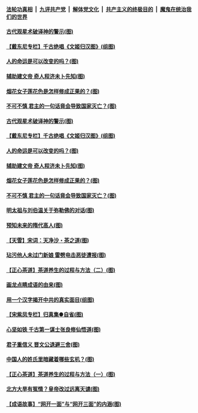 

####  [法轮功真相](../../../../basic/blob/master/README.md?t=06201902) &nbsp;|&nbsp; [九评共产党](../../../../9ping.md/blob/master/README.md?t=06201902) &nbsp;|&nbsp; [解体党文化](../../../../jtdwh.md/blob/master/README.md?t=06201902)  &nbsp;|&nbsp; [共产主义的终极目的](../../../../gczydzjmd.md/blob/master/README.md?t=06201902) &nbsp;|&nbsp; [魔鬼在统治我们的世界](../../../../mgztzwmdsj.md/blob/master/README.md?t=06201902) 

#### [古代观星术破译神的警示(图)](../pages/p7/936938.md?t=06201902) 

#### [【戴东尼专栏】千古绝唱《文姬归汉图》(组图)](../pages/p7/933598.md?t=06201902) 

#### [人的命运是可以改变的吗？(图)](../pages/p7/936633.md?t=06201902) 

#### [辅助建文帝 奇人程济未卜先知(图)](../pages/p7/936751.md?t=06201902) 

#### [烟花女子莲花色是怎样修成正果的？(图)](../pages/p7/936627.md?t=06201902) 

#### [不可不慎 君主的一句话竟会导致国家灭亡？(图)](../pages/p7/936921.md?t=06201902) 

#### [古代观星术破译神的警示(图)](../pages/p7/936938.md?t=06201902) 

#### [【戴东尼专栏】千古绝唱《文姬归汉图》(组图)](../pages/p7/933598.md?t=06201902) 

#### [人的命运是可以改变的吗？(图)](../pages/p7/936633.md?t=06201902) 

#### [辅助建文帝 奇人程济未卜先知(图)](../pages/p7/936751.md?t=06201902) 

#### [烟花女子莲花色是怎样修成正果的？(图)](../pages/p7/936627.md?t=06201902) 

#### [不可不慎 君主的一句话竟会导致国家灭亡？(图)](../pages/p7/936921.md?t=06201902) 

#### [明太祖与刘伯温关于弥勒佛的对话(图)](../pages/p7/936918.md?t=06201902) 

#### [预知未来的隋代高人(图)](../pages/p7/936519.md?t=06201902) 

#### [【天雪】宋词：天净沙・茶之道(图)](../pages/p7/936606.md?t=06201902) 

#### [玷污他人未过门新娘 雷劈电击恶徒遭报(图)](../pages/p7/936730.md?t=06201902) 

#### [【正心茶道】茶道养生的过程与方法（二）(图)](../pages/p7/936188.md?t=06201902) 

#### [画龙点睛成语的由来(图)](../pages/p7/936521.md?t=06201902) 

#### [用一个汉字揭开中共的真实面目(组图)](../pages/p7/936605.md?t=06201902) 

#### [【宋紫凤专栏】归真集●自省(图)](../pages/p7/936715.md?t=06201902) 

#### [心坚如铁 千古第一谋士张良修仙悟道(图)](../pages/p7/936518.md?t=06201902) 

#### [君子重信义 晋文公退避三舍(图)](../pages/p7/936517.md?t=06201902) 

#### [中国人的姓氏里暗藏着哪些玄机？(图)](../pages/p7/936608.md?t=06201902) 

#### [【正心茶道】茶道养生的过程与方法（一）(图)](../pages/p7/936187.md?t=06201902) 

#### [北方大旱有冤情？皇帝改过远离天谴(图)](../pages/p7/936431.md?t=06201902) 

#### [【成语故事】“网开一面”与“网开三面”的内涵(图)](../pages/p7/936380.md?t=06201902) 

